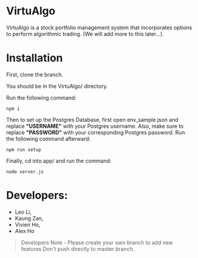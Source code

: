 # VirtuAlgo

VirtuAlgo is a stock portfolio management system that incorporates options to perform algorithmic trading. (We will add more to this later...).

# Installation

First, clone the branch.

You should be in the VirtuAlgo/ directory.

Run the following command:

```
npm i
```

Then to set up the Postgres Database, first open env_sample.json and replace **"USERNAME"** with your
Postgres username. Also, make sure to replace **"PASSWORD"** with your corresponding Postgres password.
Run the following command afterward:

```
npm run setup
```

Finally, cd into app/ and run the command:

```
node server.js
```

# Developers:
- Leo Li,
- Kaung Zan,
- Vivien Ho,
- Alex Ho

> Developers Note - Please create your own branch to add new features Don't push directly to master branch.
